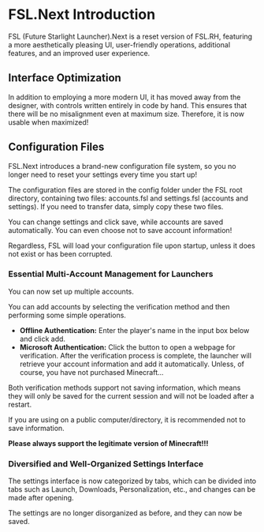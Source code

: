 # FSL.Next Introduction

FSL (Future Starlight Launcher).Next is a reset version of FSL.RH, featuring a more aesthetically pleasing UI, user-friendly operations, additional features, and an improved user experience.

## Interface Optimization

In addition to employing a more modern UI, it has moved away from the designer, with controls written entirely in code by hand. This ensures that there will be no misalignment even at maximum size. Therefore, it is now usable when maximized!

## Configuration Files

FSL.Next introduces a brand-new configuration file system, so you no longer need to reset your settings every time you start up!

The configuration files are stored in the config folder under the FSL root directory, containing two files: accounts.fsl and settings.fsl (accounts and settings). If you need to transfer data, simply copy these two files.

You can change settings and click save, while accounts are saved automatically. You can even choose not to save account information!

Regardless, FSL will load your configuration file upon startup, unless it does not exist or has been corrupted.

### Essential Multi-Account Management for Launchers

You can now set up multiple accounts.

You can add accounts by selecting the verification method and then performing some simple operations.

- **Offline Authentication:** Enter the player's name in the input box below and click add.
- **Microsoft Authentication:** Click the button to open a webpage for verification. After the verification process is complete, the launcher will retrieve your account information and add it automatically. Unless, of course, you have not purchased Minecraft...

Both verification methods support not saving information, which means they will only be saved for the current session and will not be loaded after a restart.

If you are using on a public computer/directory, it is recommended not to save information.

**Please always support the legitimate version of Minecraft!!!**

### Diversified and Well-Organized Settings Interface

The settings interface is now categorized by tabs, which can be divided into tabs such as Launch, Downloads, Personalization, etc., and changes can be made after opening.

The settings are no longer disorganized as before, and they can now be saved.
